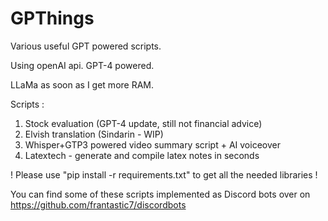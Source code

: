 # GPThings

Various useful GPT powered scripts.

Using openAI api. GPT-4 powered.

LLaMa as soon as I get more RAM.

Scripts :

1. Stock evaluation (GPT-4 update, still not financial advice)
2. Elvish translation (Sindarin - WIP)
3. Whisper+GTP3 powered video summary script + AI voiceover
4. Latextech - generate and compile latex notes in seconds  
 
! Please use "pip install -r requirements.txt" to get all the needed libraries !   
 
You can find some of these scripts implemented as Discord bots over on https://github.com/frantastic7/discordbots

